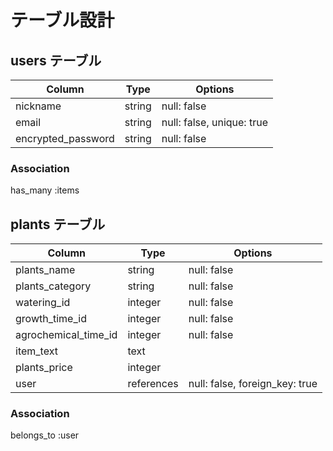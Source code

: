 # テーブル設計

## users テーブル

| Column             | Type    | Options                  |
| ------------------ | ------- | ------------------------ |
| nickname           | string  | null: false              |
| email              | string  | null: false, unique: true|
| encrypted_password | string  | null: false              |

### Association

has_many :items

## plants テーブル

| Column                | Type       | Options                        |
| --------------------- | ---------- | ------------------------------ |
| plants_name           | string     | null: false                    |
| plants_category       | string     | null: false                    |
| watering_id           | integer    | null: false                    |
| growth_time_id        | integer    | null: false                    |
| agrochemical_time_id  | integer    | null: false                    |
| item_text             | text       |                                |
| plants_price          | integer    |                                |
| user                  | references | null: false, foreign_key: true |

### Association

belongs_to :user
